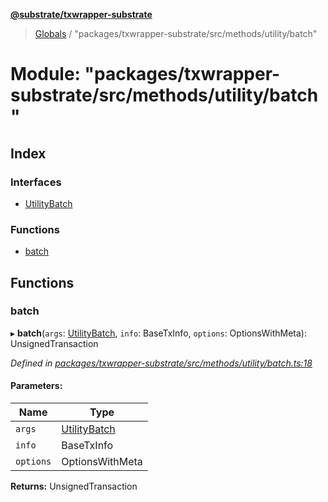 **[@substrate/txwrapper-substrate](../README.md)**

> [Globals](../globals.md) / "packages/txwrapper-substrate/src/methods/utility/batch"

# Module: "packages/txwrapper-substrate/src/methods/utility/batch"

## Index

### Interfaces

* [UtilityBatch](../interfaces/_packages_txwrapper_substrate_src_methods_utility_batch_.utilitybatch.md)

### Functions

* [batch](_packages_txwrapper_substrate_src_methods_utility_batch_.md#batch)

## Functions

### batch

▸ **batch**(`args`: [UtilityBatch](../interfaces/_packages_txwrapper_substrate_src_methods_utility_batch_.utilitybatch.md), `info`: BaseTxInfo, `options`: OptionsWithMeta): UnsignedTransaction

*Defined in [packages/txwrapper-substrate/src/methods/utility/batch.ts:18](https://github.com/paritytech/txwrapper-core/blob/e071077/packages/txwrapper-substrate/src/methods/utility/batch.ts#L18)*

#### Parameters:

Name | Type |
------ | ------ |
`args` | [UtilityBatch](../interfaces/_packages_txwrapper_substrate_src_methods_utility_batch_.utilitybatch.md) |
`info` | BaseTxInfo |
`options` | OptionsWithMeta |

**Returns:** UnsignedTransaction

